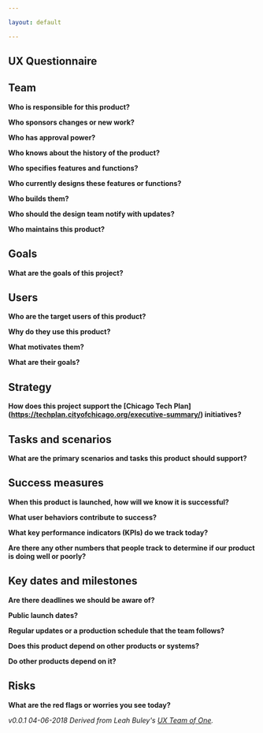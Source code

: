 ```yaml
---

layout: default

---
```

## UX Questionnaire

## Team
**Who is responsible for this product?**

**Who sponsors changes or new work?**

**Who has approval power?**

**Who knows about the history of the product?**

**Who specifies features and functions?**

**Who currently designs these features or functions?**

**Who builds them?**

**Who should the design team notify with updates?**

**Who maintains this product?**


## Goals
**What are the goals of this project?**


## Users
**Who are the target users of this product?**

**Why do they use this product?**

**What motivates them?**

**What are their goals?**


## Strategy
**How does this project support the [Chicago Tech Plan] (https://techplan.cityofchicago.org/executive-summary/) initiatives?**


## Tasks and scenarios
**What are the primary scenarios and tasks this product should support?**


## Success measures
**When this product is launched, how will we know it is successful?**

**What user behaviors contribute to success?**

**What key performance indicators (KPIs) do we track today?**

**Are there any other numbers that people track to determine if our product is doing well or poorly?**


## Key dates and milestones
**Are there deadlines we should be aware of?**

**Public launch dates?**

**Regular updates or a production schedule that the team follows?** 

**Does this product depend on other products or systems?**

**Do other products depend on it?**


## Risks
**What are the red flags or worries you see today?**


_v0.0.1 04-06-2018_
_Derived from Leah Buley's [UX Team of One](http://leahbuley.com/book/)._








